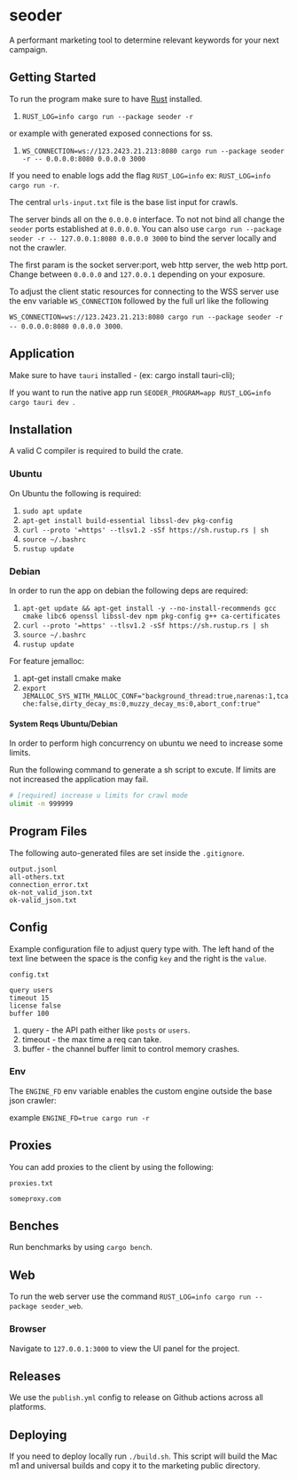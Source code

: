 # seoder

A performant marketing tool to determine relevant keywords for your next campaign.

## Getting Started

To run the program make sure to have [Rust](https://doc.rust-lang.org/book/ch01-01-installation.html) installed.

1. `RUST_LOG=info cargo run --package seoder -r`

or example with generated exposed connections for ss.

1. `WS_CONNECTION=ws://123.2423.21.213:8080 cargo run --package seoder -r -- 0.0.0.0:8080 0.0.0.0 3000`

If you need to enable logs add the flag `RUST_LOG=info` ex: `RUST_LOG=info cargo run -r`.

The central `urls-input.txt` file is the base list input for crawls.

The server binds all on the `0.0.0.0` interface. To not not bind all change the `seoder` ports established at `0.0.0.0`.
You can also use `cargo run --package seoder -r -- 127.0.0.1:8080 0.0.0.0 3000` to bind the server locally and not the crawler.

The first param is the socket server:port, web http server, the web http port. Change between `0.0.0.0` and `127.0.0.1` depending on your exposure.

To adjust the client static resources for connecting to the WSS server use the env variable `WS_CONNECTION` followed by the full url like the following

`WS_CONNECTION=ws://123.2423.21.213:8080 cargo run --package seoder -r -- 0.0.0.0:8080 0.0.0.0 3000`.

## Application

Make sure to have `tauri` installed - (ex: cargo install tauri-cli);

If you want to run the native app run `SEODER_PROGRAM=app RUST_LOG=info cargo tauri dev `.

## Installation

A valid C compiler is required to build the crate.

### Ubuntu

On Ubuntu the following is required:

1. `sudo apt update`
1. `apt-get install build-essential libssl-dev pkg-config`
1. `curl --proto '=https' --tlsv1.2 -sSf https://sh.rustup.rs | sh`
1. `source ~/.bashrc`
1. `rustup update`

### Debian

In order to run the app on debian the following deps are required:

1. `apt-get update && apt-get install -y --no-install-recommends gcc cmake libc6 openssl libssl-dev npm pkg-config g++ ca-certificates`
1. `curl --proto '=https' --tlsv1.2 -sSf https://sh.rustup.rs | sh`
1. `source ~/.bashrc`
1. `rustup update`

For feature jemalloc:

1. apt-get install cmake make
1. `export JEMALLOC_SYS_WITH_MALLOC_CONF="background_thread:true,narenas:1,tcache:false,dirty_decay_ms:0,muzzy_decay_ms:0,abort_conf:true"`

#### System Reqs Ubuntu/Debian

In order to perform high concurrency on ubuntu we need to increase some limits.

Run the following command to generate a sh script to excute. If limits are not increased
the application may fail.

```sh
# [required] increase u limits for crawl mode
ulimit -n 999999
```

## Program Files

The following auto-generated files are set inside the `.gitignore`.

```
output.jsonl
all-others.txt
connection_error.txt
ok-not_valid_json.txt
ok-valid_json.txt
```

## Config

Example configuration file to adjust query type with.
The left hand of the text line between the space is the
config `key` and the right is the `value`.

`config.txt`

```
query users
timeout 15
license false
buffer 100
```

1. query - the API path either like `posts` or `users`.
1. timeout - the max time a req can take.
1. buffer - the channel buffer limit to control memory crashes.

### Env

The `ENGINE_FD` env variable enables the custom engine outside the base json crawler:

example `ENGINE_FD=true cargo run -r`

## Proxies

You can add proxies to the client by using the following:

`proxies.txt`

```
someproxy.com
```

## Benches

Run benchmarks by using `cargo bench`.

## Web

To run the web server use the command `RUST_LOG=info cargo run --package seoder_web`.

### Browser

Navigate to `127.0.0.1:3000` to view the UI panel for the project.

## Releases

We use the `publish.yml` config to release on Github actions across all platforms.

## Deploying

If you need to deploy locally run `./build.sh`. This script will build the Mac m1 and universal builds and copy it to the marketing public directory.
